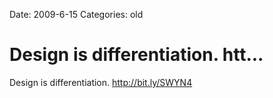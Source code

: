 Date: 2009-6-15
Categories: old

# Design is differentiation. htt...

Design is differentiation. <a href="http://bit.ly/SWYN4" rel="nofollow">http://bit.ly/SWYN4</a>
